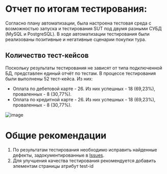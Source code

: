 # Отчет по итогам тестирования:
Согласно плану автоматизации, была настроена тестовая среда с возможностью запуска и тестирования SUT под двумя разными СУБД (MySQL и PostgreSQL). В ходе автоматизации тестирования были реализованы позитивные и негативные сценарии покупки тура.
## Количество тест-кейсов
Поскольку результаты тестирования не зависят от типа подключенной БД, представлен единый отчёт по тестам.
В процессе тестирования были выполнены 52 тест-кейса. Из них:
- Оплата по дебетовой карте - 26. Из них успешных - 18 (69,23%), проваленных - 8 (30,77%).
- Оплата по кредитной карте - 26. Из них успешных - 18 (69,23%), проваленных - 8 (30,77%).

![image](https://github.com/Yakovleva-Anna/Dip/assets/123904796/8e2f5e92-06e5-4804-92b7-cb7cb63fcf2c)


# Общие рекомендации
1. По результатам тестирования необходимо исправить найденные дефекты, задокументированные в [Issues](https://github.com/Yakovleva-Anna/Dip/issues).
2. Для улучшения качества тестирования рекомендуется добавить элементам страницы атрибут test-id
